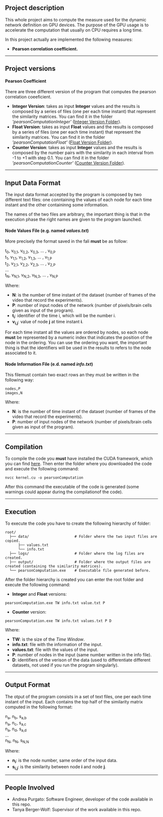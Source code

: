## Project description
This whole project aims to compute the measure used for the dynamic network definition on GPU devices. The purpose of the GPU usage is to accelerate the computation that usually on CPU requires a long time.

In this project actually are implemented the following measures:
* **Pearson correlation coefficient.**

------------------------------------
## Project versions

#### Pearson Coefficient
There are three different version of the program that computes the pearson correlation coeeficient.
* **Integer Version**:  takes as input **Integer** values and the results is composed by a series of files (one per each time instant) that represent the similarity matrices. You can find it in the folder *'pearsonComputationInteger'* ([Integer Version Folder](pearsonComputationInteger/)).
* **Float Version**:  takes as input **Float** values and the results is composed by a series of files (one per each time instant) that represent the similarity matrices. You can find it in the folder *'pearsonComputationFloat'* ([Float Version Folder](pearsonComputationFloat/)).
* **Counter Version**:  takes as input **Integer** values and the results is composed by the number pairs with the similarity in each interval from -1 to +1 with step 0.1. You can find it in the folder *'pearsonComputationCounter'* ([Counter Version Folder](pearsonComputationCounter/)).

------------------------------------
## Input Data Format
The input data format accepted by the program is composed by two different text files: one conntaining the values of each node for each time instant and the other containinng some information.

The names of the two files are arbitrary, the important thing is that in the execution phase the right names are given to the program launched.

#### Node Values File (e.g. named *values.txt*)
More precisely the format saved in the fali **must** be as follow:

t<sub>0</sub>, v<sub>0,1</sub>, v<sub>0,2</sub>, v<sub>0,3</sub>, ... , v<sub>0,P</sub><br/>
t<sub>1</sub>, v<sub>1,1</sub>, v<sub>1,2</sub>, v<sub>1,3</sub>, ... , v<sub>1,P</sub><br/>
t<sub>2</sub>, v<sub>2,1</sub>, v<sub>2,2</sub>, v<sub>2,3</sub>, ... , v<sub>2,P</sub><br/>
... <br/>
t<sub>N</sub>, v<sub>N,1</sub>, v<sub>N,2</sub>, v<sub>N,3</sub>, ... , v<sub>N,P</sub><br/>

Where:
* **N**: is the number of time instant of the dataset (number of frames of the video that record the experiments).
* **P**: number of input nodes of the network (number of pixels/brain cells given as input of the program).
* **t<sub>i</sub>**: identifier of the time i, which will be the number i.
* **v<sub>i,j</sub>**: value of node **j** at time instant **i**.

For each time instant all the values are ordered by nodes, so each node **must** be represented by a numeric index that indicates the position of the node in the ordering. You can use the ordering you want, the important thing is that the identifiers will be used in the results to refers to the node associated to it.

#### Node Information File (e.d. named *info.txt*)
This filemust contain two exact rows an they must be written in the following way:
```
nodes,P
images,N
```

Where:
* **N**: is the number of time instant of the dataset (number of frames of the video that record the experiments).
* **P**: number of input nodes of the network (number of pixels/brain cells given as input of the program).

------------------------------------
## Compilation
To compile the code you **must** have installed the CUDA framework, which you can find [here](https://developer.nvidia.com/cuda-downloads). Then enter the folder where you downloaded the code and execute the following command:
```
nvcc kernel.cu -o pearsonComputation
```
After this command the executable of the code is generated (some warnings could appear during the compilationof the code).

------------------------------------
## Execution
To execute the code you have to create the following hierarchy of folder:

    root/
      ├── data/                     # Folder where the two input files are copied.
          ├── values.txt       
          └── info.txt
      ├── logs/                     # Folder where the log files are created.
      ├── output/                   # Folder where the output files are created (containing the similarity matrices).
      └── pearsonComputation.exe    # Executable file generated before.

After the folder hierarchy is created you can enter the root folder and execute the following command:
* **Integer** and **Float** versions:
```
pearsonComputation.exe TW info.txt value.txt P 
```
* **Counter** version:
```
pearsonComputation.exe TW info.txt values.txt P D
```

Where:
* **TW**: is the size of the *Time Window*.
* **info.txt**: file with the information of the input.
* **values.txt**: file with the values of the input.
* **P**: number of nodes in the input (same number written in the info file).
* **D**: identifiers of the verison of the data (used to differentiate different datasets, not used if you run the program singularly).

------------------------------------
## Output Format
The otput of the program consists in a set of text files, one per each time instant of the input. Each contains the top half of the similarity matrix computed in the following format:

n<sub>a</sub>, n<sub>b</sub>, s<sub>a,b</sub><br/>
n<sub>a</sub>, n<sub>c</sub>, s<sub>a,c</sub><br/>
n<sub>a</sub>, n<sub>d</sub>, s<sub>a,d</sub><br/>
...<br/>
n<sub>N</sub>, n<sub>N</sub>, s<sub>N,N</sub><br/>

Where:
* **n<sub>i</sub>**: is the node number, same order of the input data.
* **s<sub>i,j</sub>**: is the similarity between node **i** and node **j**.

------------------------------------
## People Involved
* Andrea Purgato: Software Engineer, developer of the code available in this repo.
* Tanya Berger-Wolf: Supervisor of the work available in this repo.

